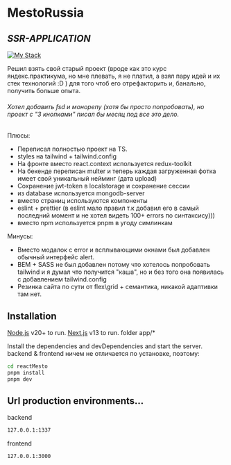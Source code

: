 # MestoRussia
## _SSR-APPLICATION_

[![My Stack](https://skillicons.dev/icons?i=ts,nextjs,redux,express,mongodb)](https://skillicons.dev)

Решил взять свой старый проект (вроде как это курс яндекс.практикума, но мне плевать, я не платил, а взял пару идей и их стек технологий :D ) для того чтоб его отрефакторить и, банально, получить больше опыта.
###### Хотел добавить fsd и монорепу (хотя бы просто попробовать), но проект с "3 кнопками" писал бы месяц под все это дело.

Плюсы:
- Переписал полностью проект на TS.
- styles на tailwind + tailwind.config
- На фронте вместо react.context используется redux-toolkit
- На бекенде переписан multer и теперь каждая загруженная фотка имеет свой уникальный нейминг (дата upload)
- Сохранение jwt-token в localstorage и сохранение сессии
- из database используется mongodb-server
- вместо страниц используются компоненты
- eslint + prettier (в eslint мало правил т.к добавил его в самый последний момент и не хотел видеть 100+ errors по синтаксису)))
- вместо npm используется pnpm в угоду симлинкам
  
Минусы:
- Вместо модалок с error и всплывающими окнами был добавлен обычный интерфейс alert.
- BEM + SASS не был добавлен потому что хотелось попробовать tailwind и я думал что получится "каша", но и без того она появилась с добавлением tailwind.config
- Резинка сайта по сути от flex\grid + семантика, никакой адаптивки там нет.


## Installation

 [Node.js](https://nodejs.org/) v20+ to run.
 [Next.js](https://nextjs.org/) v13 to run. folder app/*

Install the dependencies and devDependencies and start the server.
backend & frontend ничем не отличается по установке, поэтому: 
```sh
cd reactMesto
pnpm install
pnpm dev
```

## Url production environments...
backend
```sh
127.0.0.1:1337
```
frontend
```sh
127.0.0.1:3000
```
